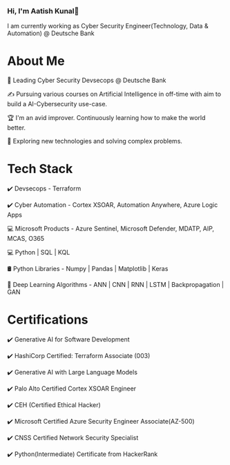 ### Hi, I'm Aatish Kunal👋
I am currently working as Cyber Security Engineer(Technology, Data & Automation) @ Deutsche Bank

# About Me

💼   Leading Cyber Security Devsecops @ Deutsche Bank

✍️   Pursuing various courses on Artificial Intelligence in off-time with aim to build a AI-Cybersecurity use-case.

🏆   I'm an avid improver. Continuously learning how to make the world better.

🤔   Exploring new technologies and solving complex problems.


# Tech Stack


✔️   Devsecops - Terraform

✔️   Cyber Automation - Cortex XSOAR, Automation Anywhere, Azure Logic Apps

💻   Microsoft Products - Azure Sentinel, Microsoft Defender, MDATP, AIP, MCAS, O365 

💻   Python | SQL | KQL

🛢    Python Libraries - Numpy | Pandas | Matplotlib | Keras

🌱   Deep Learning Algorithms - ANN | CNN | RNN | LSTM | Backpropagation | GAN

# Certifications

✔️ Generative AI for Software Development

✔️ HashiCorp Certified: Terraform Associate (003)

✔️ Generative AI with Large Language Models

✔️ Palo Alto Certified Cortex XSOAR Engineer

✔️ CEH (Certified Ethical Hacker)

✔️ Microsoft Certified Azure Security Engineer Associate(AZ-500)

✔️ CNSS Certified Network Security Specialist 

✔️ Python(Intermediate) Certificate from HackerRank



